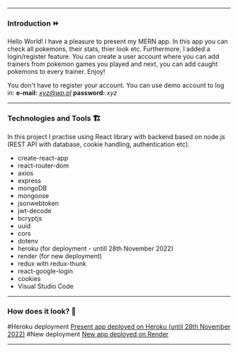 ***
### Introduction ⏩
Hello World! I have a pleasure to present my MERN app. In this app you can check all pokemons, their stats, thier look etc. Furthermore, I added a login/register feature.
You can create a user account where you can add trainers from pokemon games you played and next, you can add caught pokemons to every trainer. Enjoy!

You don't have to register your account. You can use demo account to log in:
**e-mail:** *xyz@wp.pl*
**password:** *xyz*

***
### Technologies and Tools 🏗
In this project I practise using React library with backend based on node.js (REST API with database, cookie handling, authentication etc).

* create-react-app 
* react-router-dom
* axios
* express
* mongoDB
* mongoose
* jsonwebtoken
* jwt-decode
* bcryptjs
* uuid
* cors
* dotenv
* heroku (for deployment - untill 28th November 2022)
* render (for new deployment)
* redux with redux-thunk
* react-google-login
* cookies
* Visual Studio Code
***
### How does it look? 👀
#Heroku deployment
[Present app deployed on Heroku (until 28th November 2022)](https://pokemontrainerapp.herokuapp.com/)
#New deployment 
[New app deployed on Render](https://pokemontrainerappclient.onrender.com/)
***
